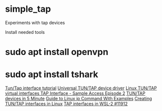 # simple_tap
Experiments with tap devices

Install needed tools

# sudo apt install openvpn
# sudo apt install tshark

[Tun/Tap interface tutorial](https://backreference.org/2010/03/26/tuntap-interface-tutorial/index.html)
[Universal TUN/TAP device driver](https://www.kernel.org/doc/html/latest/networking/tuntap.html)
[Linux TUN/TAP virtual interfaces TAP Interface - Sample Access Episode 2](https://thelinuxchannel.org/2023/10/linux-tun-tap-virtual-network-interfaces-tap-interface-sample-access-via-c-code/)
[TUN/TAP devices in 5 Minute](https://amitniz.github.io/posts/understanding_tuntap/)
[Guide to Linux ip Command With Examples](https://www.baeldung.com/linux/ip-command-tutorial)
[Creating TUN/TAP interfaces in Linux](https://john-millikin.com/creating-tun-tap-interfaces-in-linux)
[TAP interfaces in WSL-2 #11912](https://github.com/microsoft/WSL/discussions/11912)

